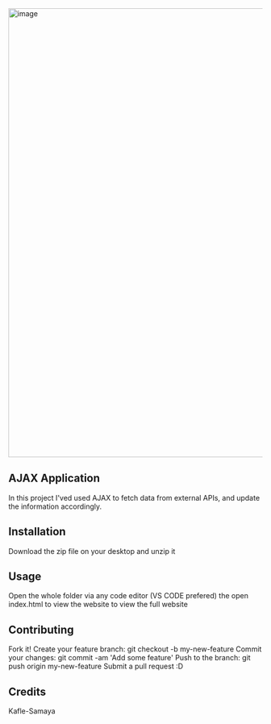 <img width="891" alt="image" src="https://github.com/samaya007/kafle-samaya-AJAX/assets/121986334/241f2329-39b6-45e7-bcd4-861674700357">

## AJAX Application
In this project I'ved used AJAX to fetch data from external APIs, and update the information accordingly.

## Installation
Download the zip file on your desktop and unzip it

## Usage
Open the whole folder via any code editor (VS CODE prefered) the open index.html to view the website to view the full website

## Contributing
Fork it!
Create your feature branch: git checkout -b my-new-feature
Commit your changes: git commit -am 'Add some feature'
Push to the branch: git push origin my-new-feature
Submit a pull request :D

## Credits
Kafle-Samaya
